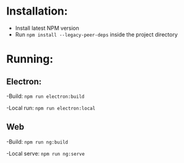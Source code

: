 # Installation:
 - Install latest NPM version
 - Run `npm install --legacy-peer-deps` inside the project directory

# Running:
## Electron:
  -Build: `npm run electron:build`
  
  -Local run: `npm run electron:local`
## Web  
  -Build: `npm run ng:build`

  -Local serve: `npm run ng:serve`
